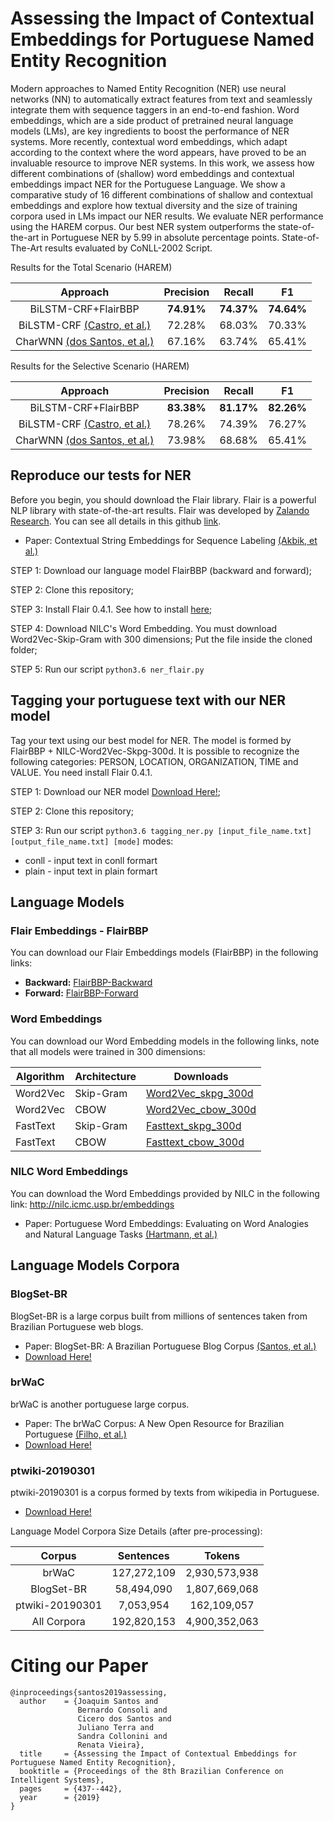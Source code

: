 # Assessing the Impact of Contextual Embeddings for Portuguese Named Entity Recognition

Modern approaches to Named Entity Recognition (NER) use neural networks (NN) to automatically extract features from text and seamlessly integrate them with sequence taggers in an end-to-end fashion.
Word embeddings, which are a side product of pretrained neural language models (LMs), are key ingredients to boost the performance of NER systems.
More recently, contextual word embeddings, which adapt according to the context where the word appears, have proved to be an invaluable resource to improve NER systems.
In this work, we assess how different combinations of (shallow) word embeddings and contextual embeddings impact NER for the Portuguese Language.
We show a comparative study of 16 different combinations of shallow and contextual embeddings and explore how textual diversity and the size of training corpora used in LMs impact our NER results.
We evaluate NER performance using the HAREM corpus.
Our best NER system outperforms the state-of-the-art in Portuguese NER by 5.99 in absolute percentage points. State-of-The-Art results evaluated by CoNLL-2002 Script.


Results for the Total Scenario (HAREM)

| Approach   |    Precision   | Recall |   F1   |
|:----------:|:--------------:|:------:|:------:|
| BiLSTM-CRF+FlairBBP |     **74.91%**     | **74.37%** | **74.64%** |
| BiLSTM-CRF [(Castro, et al.)](https://www.researchgate.net/publication/326301193_Portuguese_Named_Entity_Recognition_using_LSTM-CRF) |     72.28%     | 68.03% | 70.33% |
|   CharWNN [(dos Santos, et al.)](https://arxiv.org/pdf/1505.05008.pdf)  |     67.16%     | 63.74% | 65.41% |

Results for the Selective Scenario (HAREM)

| Approach   |    Precision   | Recall |   F1   |
|:----------:|:--------------:|:------:|:------:|
| BiLSTM-CRF+FlairBBP|       **83.38%**       | **81.17%** | **82.26%** |
| BiLSTM-CRF [(Castro, et al.)](https://www.researchgate.net/publication/326301193_Portuguese_Named_Entity_Recognition_using_LSTM-CRF) |       78.26%       | 74.39% | 76.27% |
|   CharWNN [(dos Santos, et al.)](https://arxiv.org/pdf/1505.05008.pdf) |       73.98%       | 68.68% |    65.41%    |

## Reproduce our tests for NER

Before you begin, you should download the Flair library. Flair is a powerful NLP library with state-of-the-art results. Flair was developed by [Zalando Research](https://research.zalando.com/). You can see all details in this github [link](https://github.com/zalandoresearch/flair).
* Paper: Contextual String Embeddings for Sequence Labeling [(Akbik, et al.)](https://drive.google.com/file/d/17yVpFA7MmXaQFTe-HDpZuqw9fJlmzg56/view)

STEP 1: Download our language model FlairBBP (backward and forward);

STEP 2: Clone this repository; 

STEP 3: Install Flair 0.4.1. See how to install [here](https://github.com/zalandoresearch/flair);

STEP 4: Download NILC's Word Embedding. You must download Word2Vec-Skip-Gram with 300 dimensions; Put the file inside the cloned folder;

STEP 5: Run our script ```python3.6 ner_flair.py```

## Tagging your portuguese text with our NER model

Tag your text using our best model for NER. The model is formed by FlairBBP + NILC-Word2Vec-Skpg-300d. It is possible to recognize the following categories: PERSON, LOCATION, ORGANIZATION, TIME and VALUE. You need install Flair 0.4.1.

STEP 1: Download our NER model [Download Here!](https://drive.google.com/file/d/1DirvI87wPS_l3G7AehbvGbZv0X8rCBVP/view?usp=sharing);

STEP 2: Clone this repository;

STEP 3: Run our script ```python3.6 tagging_ner.py [input_file_name.txt] [output_file_name.txt] [mode]``` modes:
* conll - input text in conll formart
* plain - input text in plain formart

## Language Models

### Flair Embeddings - FlairBBP
You can download our Flair Embeddings models (FlairBBP) in the following links:
* **Backward:** [FlairBBP-Backward](https://drive.google.com/file/d/11X-STlWBqvdp1k_Q2VMs31XRJ0PoQOrf/view?usp=sharing)
* **Forward:** [FlairBBP-Forward](https://drive.google.com/file/d/1UXri84BUH3p_DDoj71GEls6m8qM5v4Pw/view?usp=sharing)

### Word Embeddings
You can download our Word Embedding models in the following links, note that all models were trained in 300 dimensions:


| Algorithm  | Architecture | Downloads |
| ------------- | ------------- | ------------- |
| Word2Vec  | Skip-Gram  | [Word2Vec_skpg_300d](https://drive.google.com/file/d/1AMefgIEUASmRZz4bMkxq-FCs023MCdmZ/view?usp=sharing) |
| Word2Vec  | CBOW  | [Word2Vec_cbow_300d](https://drive.google.com/file/d/122Td7-j_PgFZJ3FWt6RnaAEe_yMtRh8h/view?usp=sharing) |
| FastText   | Skip-Gram  | [Fasttext_skpg_300d](https://drive.google.com/file/d/1PhobB-8Ywb92EzupKOOcQGGIiqgaZSKA/view?usp=sharing) |
| FastText   | CBOW  | [Fasttext_cbow_300d](https://drive.google.com/file/d/1sZQ_TR_Y_vBdRYveqR6nhWu8PTCzjfJG/view?usp=sharing) |

### NILC Word Embeddings
You can download the Word Embeddings provided by NILC in the following link: http://nilc.icmc.usp.br/embeddings
* Paper: Portuguese Word Embeddings: Evaluating on Word Analogies and Natural Language Tasks [(Hartmann, et al.)](https://arxiv.org/pdf/1708.06025.pdf)

## Language Models Corpora

### BlogSet-BR
BlogSet-BR is a large corpus built from millions of sentences taken from Brazilian Portuguese web blogs.
* Paper: BlogSet-BR: A Brazilian Portuguese Blog Corpus [(Santos, et al.)](http://www.lrec-conf.org/proceedings/lrec2018/summaries/10.html)
* [Download Here!](http://www.inf.pucrs.br/linatural/wordpress/recursos-e-ferramentas/blogset-br/)

### brWaC
brWaC is another portuguese large corpus.
* Paper: The brWaC Corpus: A New Open Resource for Brazilian Portuguese [(Filho, et al.)](https://www.researchgate.net/publication/326303825_The_brWaC_Corpus_A_New_Open_Resource_for_Brazilian_Portuguese)
* [Download Here!](http://www.inf.ufrgs.br/pln/wiki/index.php?title=BrWaC)

### ptwiki-20190301
ptwiki-20190301 is a corpus formed by texts from wikipedia in Portuguese.
* [Download Here!](https://dumps.wikimedia.org/ptwiki/20190301/)

Language Model Corpora Size Details (after pre-processing):

|      Corpus     |  Sentences  |     Tokens    |
|:---------------:|:-----------:|:-------------:|
|      brWaC      | 127,272,109 | 2,930,573,938 |
|    BlogSet-BR   |  58,494,090 | 1,807,669,068 |
| ptwiki-20190301 |  7,053,954  |  162,109,057  |
|   All Corpora   | 192,820,153 | 4,900,352,063 |

# Citing our Paper
```
@inproceedings{santos2019assessing,
  author    = {Joaquim Santos and
               Bernardo Consoli and
               Cicero dos Santos and
               Juliano Terra and
               Sandra Collonini and
               Renata Vieira},
  title     = {Assessing the Impact of Contextual Embeddings for Portuguese Named Entity Recognition},
  booktitle = {Proceedings of the 8th Brazilian Conference on Intelligent Systems},
  pages     = {437--442},
  year      = {2019}
}
```
